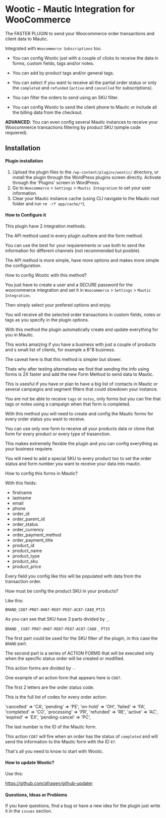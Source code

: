 # Wootic - Mautic Integration for WooCommerce

The FASTER PLUGIN to send your Woocommerce order transactions and client data to Mautic.

Integrated with `Woocommerce Subscriptions` too.

* You can config Wootic just with a couple of clicks to receive the data in forms, custom fields, tags and/or notes.

* You can add by product tags and/or general tags.

* You can select if you want to receive all the partial order status or only the `completed` and `refunded` (`active` and `cancelled` for subscriptions).

* You can filter the orders to send using an SKU filter. 

* You can config Wootic to send the client phone to Mautic or include all the billing data from the checkout.

**ADVANCED**: You can even config several Mautic instances to receive your Woocommerce transactions filtering by product SKU (simple code requiered).


## Installation


#### Plugin installation

1. Upload the plugin files to the `/wp-content/plugins/wootic/` directory, or install the plugin through the WordPress plugins screen directly. Activate through the 'Plugins' screen in WordPress.
1. Go to `Woocommerce` > `Settings` > `Mautic Integration` to set your user information.
1. Clear your Mautic instance cache (using CLI navigate to the Mautic root folder and run `rm -rf app/cache/*`).


#### How to Configure it

This plugin have 2 integration methods.

The API method used in every plugin outhere and the form method.

You can use the best for your requierements or use both to send the information for different channels (not recommended but posible).

The API method is more simple, have more options and makes more simple the configuration.

How to config Wootic with this method? 

You just have to create a user and a SECURE password for the woocommerce integration and set it in `Woocommerce` > `Settings` > `Mautic Integration`.

Then simply select your prefered options and enjoy.

You will receive all the selected order transactions in custom fields, notes or tags as you specify in the plugin options.

With this method the plugin automatically create and update everything for you in Mautic.

This works amaizing if you have a business with just a couple of products and s small list of clients, for example a B"B business.

The caveat here is that this method is simpler but slower.

Thats why after testing alternatives we find that sending the info using forms is 2X faster and add the new Form Method to send data to Mautic.

This is usesful if you have or plan to have a big list of contacts in Mautic or several campaigns and segment filters that could slowdown your instance.

You are not be able to receive `tags` or `notes`, only forms but you can fire that tags or notes using a campaign when that form is completed.

With this method you will need to create and config the Mautic forms for every order status you want to receive.

You can use only one form to receive all your products data or clone that form for every product or every type of trasanction.

This makes extremelly flexible the plugin and you can config everything as your business requiere.

You will need to add a special SKU to every product too to set the order status and form number you want to receive your data into mautic.

How to config this forms in Mautic?

With this fields:

* firstname
* lastname
* email
* phone
* order_id
* order_parent_id
* order_status
* order_currency
* order_payment_method
* order_payment_title
* product_id
* product_name
* product_type
* product_sku
* product_price

Every field you config like this will be populated with data from the transaction order.

How must be config the product SKU in your products?

Like this:

`BRAND_CO87-PR87-OH87-RE87-PE87-AC87-CA88_PT15`

As you can see that SKU have 3 parts divided by `_`.

`BRAND` `_` `CO87-PR87-OH87-RE87-PE87-AC87-CA88` `_` `PT15`

The first part could be used for the SKU filter of the plugin, in this case the `BRAND` part.

The second part is a series of ACTION FORMS that will be executed only when the specific status order will be created or modified.

This action forms are divided by `-`.

One example of an action form that appears here is `CO87`.

The first 2 letters are the order status code.

This is the full list of codes for every order action:

'cancelled'      => 'CA',
'pending'        => 'PE',
'on-hold'        => 'OH',
'failed'         => 'FA',
'completed'      => 'CO',
'processing'     => 'PR',
'refunded'       => 'RE',
'active'         => 'AC',
'expired'        => 'EX',
'pending-cancel' => 'PC',

The last number is the ID of the Mautic form.

This action `CO87` will fire when an order has the status of `completed` and will send the information to the Mautic form with the ID `87`.

That's all you need to know to start with Wootic.


#### How to update Wootic?

Use this:

https://github.com/afragen/github-updater


#### Questions, Ideas or Problems

If you have questions, find a bug or have a new idea for the plugin just write it in the `issues` section.




